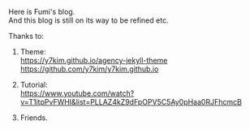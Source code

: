 Here is Fumi's blog.  
And this blog is still on its way to be refined etc.  

Thanks to:  
1. Theme:  
https://y7kim.github.io/agency-jekyll-theme  
https://github.com/y7kim/y7kim.github.io  

2. Tutorial:  
https://www.youtube.com/watch?v=T1itpPvFWHI&list=PLLAZ4kZ9dFpOPV5C5Ay0pHaa0RJFhcmcB

3. Friends.  
